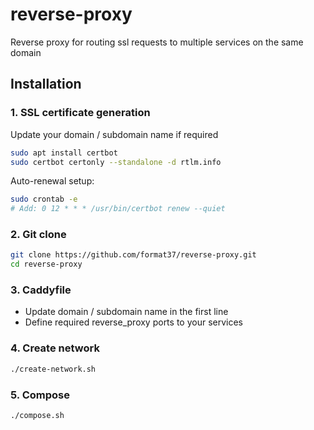 # reverse-proxy
Reverse proxy for routing ssl requests to multiple services on the same domain

## Installation

### 1. SSL certificate generation
Update your domain / subdomain name if required
```bash
sudo apt install certbot
sudo certbot certonly --standalone -d rtlm.info
```
Auto-renewal setup:
```bash
sudo crontab -e
# Add: 0 12 * * * /usr/bin/certbot renew --quiet
```

### 2. Git clone
```bash
git clone https://github.com/format37/reverse-proxy.git
cd reverse-proxy
```

### 3. Caddyfile
* Update domain / subdomain name in the first line
* Define required reverse_proxy ports to your services

### 4. Create network
```bash
./create-network.sh
```

### 5. Compose
```bash
./compose.sh
```
